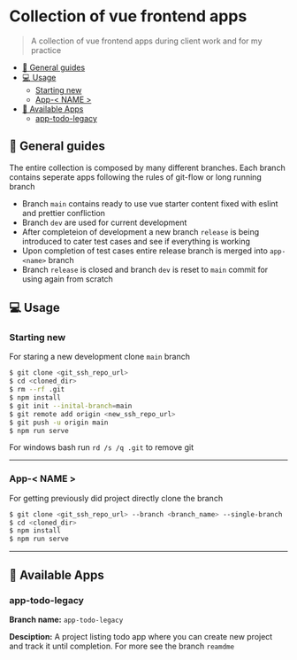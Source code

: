 # Collection of vue frontend apps <!-- omit in toc -->
> A collection of vue frontend apps during client work and for my practice

- [:mega: General guides](#mega-general-guides)
- [:computer: Usage](#computer-usage)
  - [Starting new](#starting-new)
  - [App-< NAME >](#app--name-)
- [:briefcase: Available Apps](#briefcase-available-apps)
  - [app-todo-legacy](#app-todo-legacy)


## :mega: General guides
The entire collection is composed by many different branches. Each
branch contains seperate apps following the rules of git-flow or long running branch
- Branch `main` contains ready to use vue starter content fixed with eslint and prettier confliction
- Branch `dev` are used for current development
- After completeion of development a new branch `release` is being introduced to cater test cases and see if everything is working 
- Upon completion of test cases entire release branch is merged into `app-<name>` branch
- Branch `release` is closed and branch `dev` is reset to `main` commit for using again from scratch
  
## :computer: Usage

### Starting new
For staring a new development clone `main` branch

```bash
$ git clone <git_ssh_repo_url>
$ cd <cloned_dir>
$ rm --rf .git
$ npm install
$ git init --inital-branch=main
$ git remote add origin <new_ssh_repo_url>
$ git push -u origin main
$ npm run serve
```
For windows bash run `rd /s /q .git` to remove git 

---
### App-< NAME >

For getting previously did project directly clone the branch
```bash
$ git clone <git_ssh_repo_url> --branch <branch_name> --single-branch
$ cd <cloned_dir>
$ npm install
$ npm run serve
```

---
## :briefcase: Available Apps
### app-todo-legacy
**Branch name:** `app-todo-legacy`

**Desciption:** A project listing todo app where you can create new project and track it until completion. For more see the branch `reamdme`
